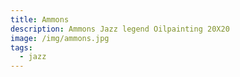 ```yaml
---
title: Ammons
description: Ammons Jazz legend Oilpainting 20X20
image: /img/ammons.jpg
tags:
  - jazz
---
```

